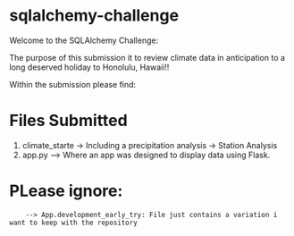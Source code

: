 # sqlalchemy-challenge

Welcome to the SQLAlchemy Challenge: 

The purpose of this submission it to review climate data in anticipation to a long deserved holiday to Honolulu, Hawaii!!

Within the submission please find: 

# Files Submitted

1. climate_starte
        -> Including a precipitation analysis
        -> Station Analysis
2. app.py 
        --> Where an app was designed to display data using Flask. 
        
        
# PLease ignore: 
        --> App.development_early_try: File just contains a variation i want to keep with the repository
        

    
